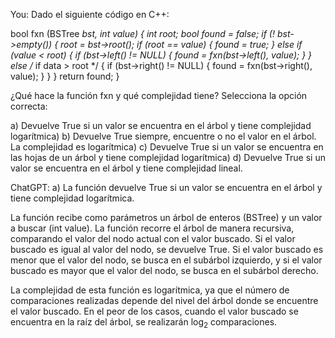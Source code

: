 You:
Dado el siguiente código en C++:

bool fxn (BSTree<int> *bst, int value) { 
int root;
bool found = false;
if (! bst->empty()) { 
root = bst->root();
if (root == value) { 
found = true;
} else if (value < root) {
if (bst->left() != NULL) {
found = fxn(bst->left(), value);
}
} else /* if data > root */ { 
if (bst->right() != NULL) {
found = fxn(bst->right(), value);
}
}
}
return found;
}

¿Qué hace la función fxn y qué complejidad tiene?
Selecciona la opción correcta:

a)	Devuelve True si un valor se encuentra en el árbol y tiene complejidad logarítmica)
b)	Devuelve True siempre, encuentre o no el valor en el árbol. La complejidad es logarítmica)
c)	Devuelve True si un valor se encuentra en las hojas de un árbol y tiene complejidad logarítmica)
d)	Devuelve True si un valor se encuentra en el árbol y tiene complejidad lineal.

ChatGPT:
a) La función devuelve True si un valor se encuentra en el árbol y tiene complejidad logarítmica.

La función recibe como parámetros un árbol de enteros (BSTree<int>) y un valor a buscar (int value). La función recorre el árbol de manera recursiva, comparando el valor del nodo actual con el valor buscado. Si el valor buscado es igual al valor del nodo, se devuelve True. Si el valor buscado es menor que el valor del nodo, se busca en el subárbol izquierdo, y si el valor buscado es mayor que el valor del nodo, se busca en el subárbol derecho.

La complejidad de esta función es logarítmica, ya que el número de comparaciones realizadas depende del nivel del árbol donde se encuentre el valor buscado. En el peor de los casos, cuando el valor buscado se encuentra en la raíz del árbol, se realizarán log<sub>2</sub> comparaciones.